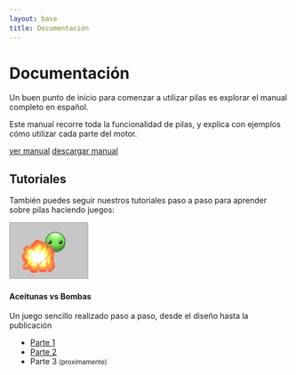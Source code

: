 ```yaml
---
layout: base 
title: Documentación
---
```


# Documentación

Un buen punto de inicio para comenzar a utilizar pilas es explorar el manual completo en español.

Este manual recorre toda la funcionalidad de pilas, y explica con ejemplos cómo utilizar cada parte del motor.

<div class="clearfix center">
    <a href='https://pilas.readthedocs.org/es/latest/' class='button purple'>ver manual</a>
    <a href='http://media.readthedocs.org/pdf/pilas/latest/pilas.pdf' class='button blue'>descargar manual</a>
</div>


## Tutoriales

También puedes seguir nuestros tutoriales paso a paso para aprender
sobre pilas haciendo juegos:


<div class='grid_12 alpha borde' style='margin-top: 1em'>

<div class='grid_2 alpha'>
<a href="aceitunas_vs_bombas_parte_1.html"><img style='border: 1px solid #A8A8A8;' src='./images/tutoriales/aceitunas_vs_bombas.png'></a>
</div>

<div class="grid_10 omega">
 <h4>Aceitunas vs Bombas</h4>

 <p>Un juego sencillo realizado paso a paso, desde el diseño hasta la publicación
 <ul style='margin-left: 1em; list-style-type: disc'>
  <li><a href="aceitunas_vs_bombas_parte_1.html">Parte 1</a></li>
  <li><a href="aceitunas_vs_bombas_parte_2.html">Parte 2</a></li>
  <li>Parte 3 <small>(proximamente)</small></li>
 </ul>
</div>

</div>
